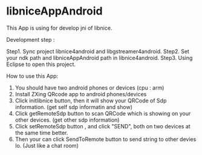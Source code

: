 # libniceAppAndroid

This App is using for develop jni of libnice.


Development step :

Step1. Sync project libnice4android and libgstreamer4android.
Step2. Set your ndk path and libniceAppAndroid path in libnice4android.
Step3. Using Eclipse to open this project.


How to use this App:

1. You should have two android phones or devices (cpu : arm)
2. Install ZXing QRcode app to android phones/devices
3. Click initlibnice button, then it will show your QRCode of Sdp information.
(get self sdp informatin and show)
4. Click getRemoteSdp button to scan QRCode which is showing on your other devices.
(get other sdp information)
5. Click setRemoteSdp button , and click "SEND", both on two devices at the same time better.
6. Then your can click SendToRemote button to send string to other devies lo.
(Just like a chat room)


